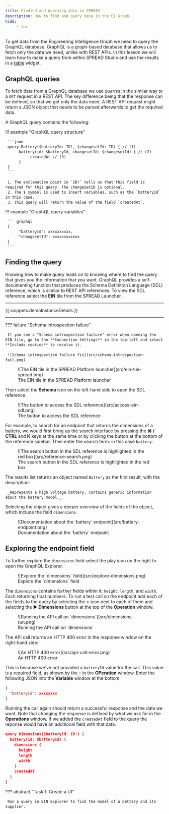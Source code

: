 ```yaml
---
title: Findind and querying data in SPREAD
description: How to find and query data in the EI Graph.
hide:
     - toc
---
```


To get data from the Engineering Intelligence Graph we need to query the GraphQL database. GraphQL is a graph-based database that allows us to fetch only the data we need, unlike with REST APIs. In this lesson we will learn how to make a query from within SPREAD Studio and use the results in a [table](#) widget.

## GraphQL queries

To fetch data from a GraphQL database we use _queries_ in the similar way to a `GET` request in a REST API. The key difference being that the response can be defined, so that we get only the data need. A REST API request might return a JSON object that needs to be parsed afterwards to get the required data.

A GraphQL query contains the following:

<div class='grid' markdown>

!!! example "GraphQL query structure"

     ```json 
     query Battery($batteryId: ID!, $changesetId: ID) { // (1)
          battery(id: $batteryId, changesetId: $changesetId) { // (2)  
               createdAt // (3)
          }
     }
     ```

     1. The exclamation point in `ID!` tells us that this field is required for this query. The changeSetID is optional.
     2. The $ symbol is used to insert variables, such as the `batteryId` in this case.
     3. This query will return the value of the field `createdAt`.

!!! example "GraphQL query variables"

     ``` graphql
     {
          "batteryId": xxxxxxxxxx,
          "changesetId": xxxxxxxxxxxx
     }
     ```
</div>

## Finding the query

Knowing how to make query leads on to knowing where to find the query that gives you the information that you want. GraphQL provides a self-documenting function that produces the Schema Definition Language (SDL) reference, which is similar to REST API references. To view the SDL reference select the **EIN** tile from the SPREAD Launcher.

---

{{ snippets.demoInstanceDetails }}

---

??? failure "Schema introspection failure"

     If you see a "Schema introspection failure" error when opening the EIN tile, go to the **Connection Settings** in the top-left and select **Include cookies** to resolve it.

     ![Schema introspection failure fix](src/schema-introspection-fail.png)

<figure markdown="span">
     ![The EIN tile in the SPREAD Platform launcher](src/ein-tile-spread.png)
     <figcaption>The EIN tile in the SPREAD Platform launcher</figcaption>
</figure>

Then select the **Schema** icon on the left-hand side to open the SDL reference.

<figure markdown="span" class="img-medium">
     ![The button to access the SDL reference](src/access-ein-sdl.png)
     <figcaption>The button to access the SDL reference</figcaption>
</figure>

For example, to search for an endpoint that returns the dimensions of a battery, we would first bring up the search interface by pressing the **⌘ / CTRL** and **K** keys at the same time or by clicking the button at the bottom of the reference sidebar. Then enter the search term: in this case `battery`.

<figure markdown="span">
     ![The search button in the SDL reference is highlighted in the red box](src/reference-search.png)
     <figcaption>The search button in the SDL reference is highlighted in the red box</figcaption>
</figure>

The results list returns an object named `Battery` as the first result, with the description:

     _Represents a high voltage battery, contains generic information about the battery model._

Selecting the object gives a deeper overview of the fields of the object, which include the field `dimensions`.

<figure markdown="span">
     ![Documentation about the `battery` endpoint](src/battery-endpoint.png)
     <figcaption>Documentation about the `battery` endpoint</figcaption>
</figure>

## Exploring the endpoint field

To further explore the `dimensions` field select the play icon on the right to open the GraphQL Explorer.

<figure markdown="span" class="img-medium">
     ![Explore the `dimensions` field](src/explore-dimensions.png)
     <figcaption>Explore the `dimensions` field</figcaption>
</figure>

The `dimensions` contains further fields within it: `height`, `length`, and `width`. Each returning float numbers. To run a test call on the endpoint add each of the fields to the query by selecting the **+** icon next to each of them and selecting the **▶️ Dimensions** button at the top of the **Operation** window.

<figure markdown="span">
     ![Running the API call on `dimensions`](src/dimensions-run.png)
     <figcaption>Running the API call on `dimensions`</figcaption>
</figure>

The API call returns an HTTP 400 error in the response window on the right-hand side:

<figure markdown="span">
     ![An HTTP 400 error](src/api-call-error.png)
     <figcaption>An HTTP 400 error</figcaption>
</figure>

This is because we've not provided a `batteryId` value for the call. This value is a required field, as shown by the `!` in the **OPeration** window. Enter the following JSON into the **Variable** window at the bottom:

```json
{
  "batteryId": xxxxxxxx
}
```

Running the call again should return a successful response and the data we want. Note that changing the response is defined by what we ask for in the **Operations** window. If we added the `createdAt` field to the query the reponse would have an additional field with that data.

```json title="Adding the createdAt field to the query"
query Dimensions($batteryId: ID!) {
  battery(id: $batteryId) {
    dimensions {
      height
      length
      width
    }
    createdAt 
  }
}
```

??? abstract "Task 1: Create a UI"

     Run a query in EIN Explorer to find the model of a battery and its supplier. 